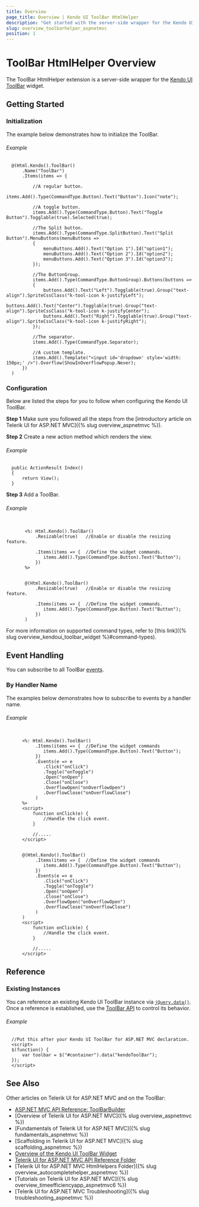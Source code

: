 ```yaml
---
title: Overview
page_title: Overview | Kendo UI ToolBar HtmlHelper
description: "Get started with the server-side wrapper for the Kendo UI ToolBar widget for ASP.NET MVC."
slug: overview_toolbarhelper_aspnetmvc
position: 1
---
```


# ToolBar HtmlHelper Overview

The ToolBar HtmlHelper extension is a server-side wrapper for the [Kendo UI ToolBar](https://demos.telerik.com/kendo-ui/toolbar/index) widget.

## Getting Started

### Initialization

The example below demonstrates how to initialize the ToolBar.  

###### Example

      @(Html.Kendo().ToolBar()
          .Name("ToolBar")
          .Items(items => {

              //A regular button.
              items.Add().Type(CommandType.Button).Text("Button").Icon("note");

              //A toggle button.
              items.Add().Type(CommandType.Button).Text("Toggle Button").Togglable(true).Selected(true);

              //The Split button.
              items.Add().Type(CommandType.SplitButton).Text("Split Button").MenuButtons(menuButtons =>
              {
                  menuButtons.Add().Text("Option 1").Id("option1");
                  menuButtons.Add().Text("Option 2").Id("option2");
                  menuButtons.Add().Text("Option 3").Id("option3");
              });

              //The ButtonGroup.
              items.Add().Type(CommandType.ButtonGroup).Buttons(buttons =>
              {
                  buttons.Add().Text("Left").Togglable(true).Group("text-align").SpriteCssClass("k-tool-icon k-justifyLeft");
                  buttons.Add().Text("Center").Togglable(true).Group("text-align").SpriteCssClass("k-tool-icon k-justifyCenter");
                  buttons.Add().Text("Right").Togglable(true).Group("text-align").SpriteCssClass("k-tool-icon k-justifyRight");
              });

              //The separator.
              items.Add().Type(CommandType.Separator);

              //A custom template.
              items.Add().Template("<input id='dropdown' style='width: 150px;' />").Overflow(ShowInOverflowPopup.Never);
          })
      )

### Configuration

Below are listed the steps for you to follow when configuring the Kendo UI ToolBar.

**Step 1** Make sure you followed all the steps from the [introductory article on Telerik UI for ASP.NET MVC]({% slug overview_aspnetmvc %}).

**Step 2** Create a new action method which renders the view.

###### Example

      public ActionResult Index()
      {
          return View();
      }

**Step 3** Add a ToolBar.

###### Example

```tab-ASPX

       <%: Html.Kendo().ToolBar()
           .Resizable(true)   //Enable or disable the resizing feature.

           .Items(items => {  //Define the widget commands.
              items.Add().Type(CommandType.Button).Text("Button");
           })
       %>
```
```tab-Razor

       @(Html.Kendo().ToolBar()
           .Resizable(true)   //Enable or disable the resizing feature.

           .Items(items => {  //Define the widget commands.
              items.Add().Type(CommandType.Button).Text("Button");
           })
       )
```

For more information on supported command types, refer to [this link]({% slug overview_kendoui_toolbar_widget %}#command-types).

## Event Handling

You can subscribe to all ToolBar [events](../../../kendo-ui/api/javascript/ui/toolbar#events).

### By Handler Name

The examples below demonstrates how to subscribe to events by a handler name.

###### Example

```tab-ASPX

      <%: Html.Kendo().ToolBar()
           .Items(items => {  //Define the widget commands
              items.Add().Type(CommandType.Button).Text("Button");
           })
           .Events(e => e
              .Click("onClick")
              .Toggle("onToggle")
              .Open("onOpen")
              .Close("onClose")
              .OverflowOpen("onOverflowOpen")
              .OverflowClose("onOverflowClose")
           )
      %>
      <script>
          function onClick(e) {
              //Handle the click event.
          }

          //.....
      </script>
```
```tab-Razor

      @(Html.Kendo().ToolBar()
           .Items(items => {  //Define the widget commands
              items.Add().Type(CommandType.Button).Text("Button");
           })
           .Events(e => e
              .Click("onClick")
              .Toggle("onToggle")
              .Open("onOpen")
              .Close("onClose")
              .OverflowOpen("onOverflowOpen")
              .OverflowClose("onOverflowClose")
           )
      )
      <script>
          function onClick(e) {
              //Handle the click event.
          }

          //.....
      </script>
```

## Reference

### Existing Instances

You can reference an existing Kendo UI ToolBar instance via [`jQuery.data()`](http://api.jquery.com/jQuery.data/). Once a reference is established, use the [ToolBar API](../../../kendo-ui/api/javascript/ui/toolbar#methods) to control its behavior.

###### Example

      //Put this after your Kendo UI ToolBar for ASP.NET MVC declaration.
      <script>
      $(function() {
          var toolbar = $("#container").data("kendoToolBar");
      });
      </script>

## See Also

Other articles on Telerik UI for ASP.NET MVC and on the ToolBar:

* [ASP.NET MVC API Reference: ToolBarBuilder](/api/Kendo.Mvc.UI.Fluent/ToolBarBuilder)
* [Overview of Telerik UI for ASP.NET MVC]({% slug overview_aspnetmvc %})
* [Fundamentals of Telerik UI for ASP.NET MVC]({% slug fundamentals_aspnetmvc %})
* [Scaffolding in Telerik UI for ASP.NET MVC]({% slug scaffolding_aspnetmvc %})
* [Overview of the Kendo UI ToolBar Widget](http://docs.telerik.com/kendo-ui/controls/navigation/toolbar/overview)
* [Telerik UI for ASP.NET MVC API Reference Folder](/api/Kendo.Mvc/AggregateFunction)
* [Telerik UI for ASP.NET MVC HtmlHelpers Folder]({% slug overview_autocompletehelper_aspnetmvc %})
* [Tutorials on Telerik UI for ASP.NET MVC]({% slug overview_timeefficiencyapp_aspnetmvc6 %})
* [Telerik UI for ASP.NET MVC Troubleshooting]({% slug troubleshooting_aspnetmvc %})
